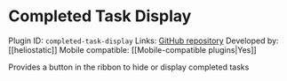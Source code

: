 # Completed Task Display

Plugin ID: `completed-task-display`
Links: [GitHub repository](https://github.com/heliostatic/completed-task-display)
Developed by: [[heliostatic]]
Mobile compatible: [[Mobile-compatible plugins|Yes]]

Provides a button in the ribbon to hide or display completed tasks
